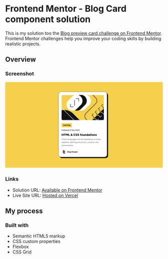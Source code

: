 # Frontend Mentor - Blog Card component solution

This is  my solution too the [Blog preview card challenge on Frontend Mentor](https://www.frontendmentor.io/challenges/blog-preview-card-ckPaj01IcS). Frontend Mentor challenges help you improve your coding skills by building realistic projects. 

## Overview

### Screenshot

![Screenshot](/assets/images/fm-blog-card.png)

### Links

- Solution URL: [Available on Frontend Mentor](https://www.frontendmentor.io/solutions/post-card-component-in-html-and-css-cZB5NV4YMS)
- Live Site URL: [Hosted on Vercel](https://fm-blog-card-one.vercel.app/)

## My process

### Built with

- Semantic HTML5 markup
- CSS custom properties
- Flexbox
- CSS Grid
